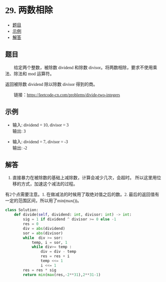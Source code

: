 <font face="微软雅黑">

# 29. 两数相除

- [题目](#题目)
- [示例](#示例)
- [解答](#解答)

## 题目
&emsp;&emsp;给定两个整数，被除数 dividend 和除数 divisor。将两数相除，要求不使用乘法、除法和 mod 运算符。

返回被除数 dividend 除以除数 divisor 得到的商。

&emsp;&emsp;链接：https://leetcode-cn.com/problems/divide-two-integers
## 示例
*  输入: dividend = 10, divisor = 3 <br/>
输出: 3<br/>

* 输入: dividend = 7, divisor = -3<br/>
输出: -2<br/>


## 解答

1. 直接暴力在被除数的基础上减除数，计算会减少几次，会超时。
所以这里用位移的方式，加速这个减法的过程。

有2个点需要注意。1. 在做减法的时候用了取绝对值之后的数。2. 最后的返回值有一定的范围区间，所以用了min(max())。
```python
class Solution:
    def divide(self, dividend: int, divisor: int) -> int:
        sig = 1 if dividend ^ divisor >= 0 else -1
        res = 0
        div = abs(dividend)
        sor = abs(divisor)
        while  div >= sor:
            temp, i = sor, 1
            while div>= temp :
                div = div - temp
                res = res + i
                temp <<= 1
                i <<= 1
        res = res * sig
        return min(max(res,-2**31),2**31-1)
```

</font>